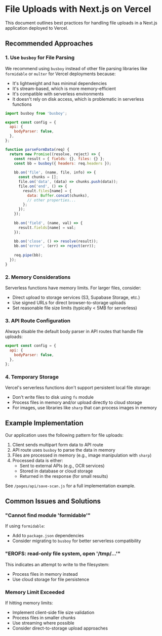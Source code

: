 # File Uploads with Next.js on Vercel

This document outlines best practices for handling file uploads in a Next.js application deployed to Vercel.

## Recommended Approaches

### 1. Use `busboy` for File Parsing

We recommend using `busboy` instead of other file parsing libraries like `formidable` or `multer` for Vercel deployments because:

- It's lightweight and has minimal dependencies
- It's stream-based, which is more memory-efficient
- It's compatible with serverless environments
- It doesn't rely on disk access, which is problematic in serverless functions

```javascript
import busboy from 'busboy';

export const config = {
  api: {
    bodyParser: false,
  },
};

function parseFormData(req) {
  return new Promise((resolve, reject) => {
    const result = { fields: {}, files: {} };
    const bb = busboy({ headers: req.headers });
    
    bb.on('file', (name, file, info) => {
      const chunks = [];
      file.on('data', (data) => chunks.push(data));
      file.on('end', () => {
        result.files[name] = {
          data: Buffer.concat(chunks),
          // other properties...
        };
      });
    });
    
    bb.on('field', (name, val) => {
      result.fields[name] = val;
    });
    
    bb.on('close', () => resolve(result));
    bb.on('error', (err) => reject(err));
    
    req.pipe(bb);
  });
}
```

### 2. Memory Considerations

Serverless functions have memory limits. For larger files, consider:

- Direct upload to storage services (S3, Supabase Storage, etc.)
- Use signed URLs for direct browser-to-storage uploads
- Set reasonable file size limits (typically < 5MB for serverless)

### 3. API Route Configuration

Always disable the default body parser in API routes that handle file uploads:

```javascript
export const config = {
  api: {
    bodyParser: false,
  },
};
```

### 4. Temporary Storage

Vercel's serverless functions don't support persistent local file storage:

- Don't write files to disk using `fs` module
- Process files in memory and/or upload directly to cloud storage
- For images, use libraries like `sharp` that can process images in memory

## Example Implementation

Our application uses the following pattern for file uploads:

1. Client sends multipart form data to API route
2. API route uses `busboy` to parse the data in memory
3. Files are processed in memory (e.g., image manipulation with `sharp`)
4. Processed data is either:
   - Sent to external APIs (e.g., OCR services)
   - Stored in database or cloud storage
   - Returned in the response (for small results)

See `/pages/api/save-scan.js` for a full implementation example.

## Common Issues and Solutions

### "Cannot find module 'formidable'"

If using `formidable`:
- Add to `package.json` dependencies
- Consider migrating to `busboy` for better serverless compatibility

### "EROFS: read-only file system, open '/tmp/...'"

This indicates an attempt to write to the filesystem:
- Process files in memory instead
- Use cloud storage for file persistence

### Memory Limit Exceeded

If hitting memory limits:
- Implement client-side file size validation
- Process files in smaller chunks
- Use streaming where possible
- Consider direct-to-storage upload approaches 